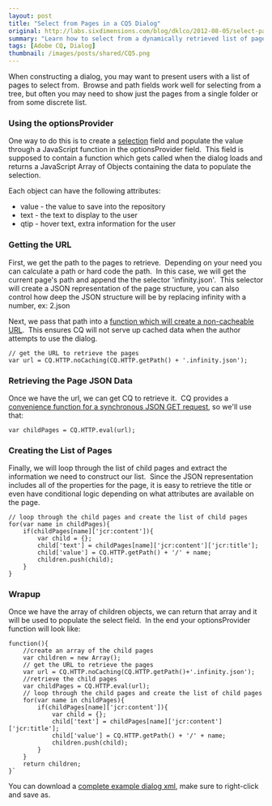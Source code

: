 ```yaml
---
layout: post
title: "Select from Pages in a CQ5 Dialog"
original: http://labs.sixdimensions.com/blog/dklco/2012-08-05/select-pages-cq5-dialog
summary: "Learn how to select from a dynamically retrieved list of pages in a CQ Dialog"
tags: [Adobe CQ, Dialog]
thumbnail: /images/posts/shared/CQ5.png
---
```


When constructing a dialog, you may want to present users with a list of pages to select from. &nbsp;Browse and path fields work well for selecting from a tree, but often you may need to show just the pages from a single folder or from some discrete list.

### Using the optionsProvider

One way to do this is to create a [selection][1] field and populate the value through a JavaScript function in the optionsProvider field. &nbsp;This field is supposed to contain a function which gets called when the dialog loads and returns a JavaScript Array of Objects containing the data to populate the selection.

Each object can have the following attributes:

*   value - the value to save into the repository
*   text - the text to display to the user
*   qtip - hover text, extra information for the user

### Getting the URL

First, we get the path to the pages to retrieve.&nbsp; Depending on your need you can calculate a path or hard code the path.&nbsp; In this case, we will get the current page's path and append the the selector 'infinity.json'.&nbsp; This selector will create a JSON representation of the page structure, you can also control how deep the JSON structure will be by replacing infinity with a number, ex: 2.json

Next, we pass that path into a [function which will create a non-cacheable URL][2].&nbsp; This ensures CQ will not serve up cached data when the author attempts to use the dialog.

    // get the URL to retrieve the pages
    var url = CQ.HTTP.noCaching(CQ.HTTP.getPath() + '.infinity.json');

### Retrieving the Page JSON Data

Once we have the url, we can get CQ to retrieve it.&nbsp; CQ provides a [convenience function for a synchronous JSON GET request][3], so we'll use that:

    var childPages = CQ.HTTP.eval(url);

### Creating the List of Pages

Finally, we will loop through the list of child pages and extract the information we need to construct our list.&nbsp; Since the JSON representation includes all of the properties for the page, it is easy to retrieve the title or even have conditional logic depending on what attributes are available on the page.

    // loop through the child pages and create the list of child pages
    for(var name in childPages){
        if(childPages[name]['jcr:content']){
            var child = {};
			child['text'] = childPages[name]['jcr:content']['jcr:title'];
			child['value'] = CQ.HTTP.getPath() + '/' + name;
			children.push(child);
        }
    }

### Wrapup

Once we have the array of children objects, we can return that array and it will be used to populate the select field.&nbsp; In the end your optionsProvider function will look like:

    function(){
        //create an array of the child pages
        var children = new Array();
        // get the URL to retrieve the pages
		var url = CQ.HTTP.noCaching(CQ.HTTP.getPath()+'.infinity.json');
		//retrieve the child pages
		var childPages = CQ.HTTP.eval(url);
		// loop through the child pages and create the list of child pages
		for(var name in childPages){
		    if(childPages[name]['jcr:content']){
			    var child = {};
				child['text'] = childPages[name]['jcr:content']['jcr:title'];
				child['value'] = CQ.HTTP.getPath() + '/' + name;
				children.push(child);
			}
		}
		return children;
	}`

You can download a [complete example dialog xml][4], make sure to right-click and save as.

 [1]: http://dev.day.com/docs/en/cq/current/widgets-api/index.html?class=CQ.form.Selection "Selection Field in the CQ5 Widgets API"
 [2]: http://dev.day.com/docs/en/cq/current/widgets-api/output/CQ.HTTP.html#noCaching "CQ HTTP noCaching Method"
 [3]: http://dev.day.com/docs/en/cq/current/widgets-api/output/CQ.HTTP.html#eval "CQ Shared HTTP eval method"
 [4]: http://www.6dlabs.com/sites/default/files/assets/dialog.xml "Example page selection dialog"  